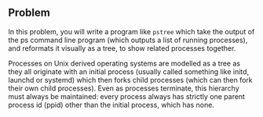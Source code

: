 ## Problem

In this problem, you will write a program like `pstree` which take the output of the ps command line program (which outputs a list of running processes), and reformats it visually as a tree, to show related processes together.

Processes on Unix derived operating systems are modelled as a tree as they all originate with an initial process (usually called something like initd, launchd or systemd) which then forks child processes (which can then fork their own child processes). Even as processes terminate, this hierarchy must always be maintained: every process always has strictly one parent process id (ppid) other than the initial process, which has none.
